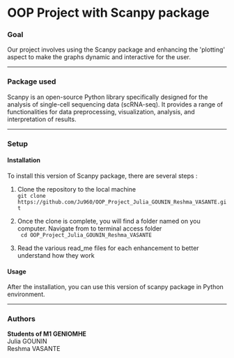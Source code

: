 # OOP Project with Scanpy package

### Goal
Our project involves using the Scanpy package and enhancing the 'plotting' aspect to make the graphs dynamic and interactive for the user.
___

### Package used
Scanpy is an open-source Python library specifically designed for the analysis of single-cell sequencing data (scRNA-seq). It provides a range of functionalities for data preprocessing, visualization, analysis, and interpretation of results.
___
### Setup
#### Installation
To install this version of Scanpy package, there are several steps :

1) Clone the repository to the local machine  
         ```git clone https://github.com/Ju960/OOP_Project_Julia_GOUNIN_Reshma_VASANTE.git```

2) Once the clone is complete, you will find a folder named <RepositoryName> on you computer. Navigate from to terminal access folder  
         ``` cd OOP_Project_Julia_GOUNIN_Reshma_VASANTE```

3) Read the various read_me files for each enhancement to better understand how they work

#### Usage
After the installation, you can use this version of scanpy package in Python environment. 
___
### Authors
**Students of M1 GENIOMHE**  
Julia GOUNIN  
Reshma VASANTE


